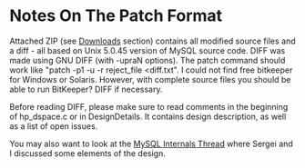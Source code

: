 # Notes On The Patch Format #

Attached ZIP (see [Downloads](http://code.google.com/p/mysql-heap-dynamic-rows/downloads/list) section) contains all modified source files and a diff - all based on Unix 5.0.45 version of MySQL source code. DIFF was made using GNU DIFF (with -upraN options). The patch command should work like "patch -p1 -u -r reject\_file <diff.txt". I could not find free bitkeeper for Windows or Solaris. However, with complete source files you should be able to run BitKeeper? DIFF if necessary.

Before reading DIFF, please make sure to read comments in the beginning of hp\_dspace.c or in DesignDetails. It contains design description, as well as a list of open issues.

You may also want to look at the [MySQL Internals Thread](http://lists.mysql.com/internals/35491) where Sergei and I discussed some elements of the design.